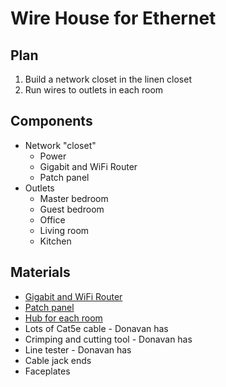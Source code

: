 # Wire House for Ethernet

## Plan

1. Build a network closet in the linen closet
1. Run wires to outlets in each room

## Components

* Network "closet"
    * Power
    * Gigabit and WiFi Router
    * Patch panel
* Outlets
    * Master bedroom
    * Guest bedroom
    * Office
    * Living room
    * Kitchen

## Materials

* [Gigabit and WiFi Router](http://www.amazon.com/NETGEAR-Nighthawk-AC1900-Gigabit-Router/dp/B00F0DD0I6)
* [Patch panel](http://www.amazon.com/Cable-Matters%C2%AE-Rackmount-Wallmount-48-Port/dp/B0072K1P8C/)
* [Hub for each room](http://www.amazon.com/TP-LINK-TL-SG108-1000Mbps-Desktop-Gigabit/dp/B00A121WN6/)
* Lots of Cat5e cable - Donavan has
* Crimping and cutting tool - Donavan has
* Line tester - Donavan has
* Cable jack ends
* Faceplates
